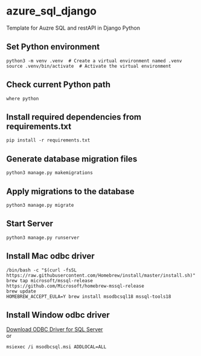 # azure_sql_django

Template for Auzre SQL and restAPI in Django Python

## Set Python environment

```
python3 -m venv .venv  # Create a virtual environment named .venv
source .venv/bin/activate  # Activate the virtual environment
```

## Check current Python path

```
where python
```

## Install required dependencies from requirements.txt

```
pip install -r requirements.txt
```

## Generate database migration files

```
python3 manage.py makemigrations
```
## Apply migrations to the database

```
python3 manage.py migrate
```
## Start Server

```
python3 manage.py runserver
```

## Install Mac odbc driver

```
/bin/bash -c "$(curl -fsSL https://raw.githubusercontent.com/Homebrew/install/master/install.sh)"
brew tap microsoft/mssql-release https://github.com/Microsoft/homebrew-mssql-release
brew update
HOMEBREW_ACCEPT_EULA=Y brew install msodbcsql18 mssql-tools18
```

## Install Window odbc driver
[Download ODBC Driver for SQL Server](https://learn.microsoft.com/en-us/sql/connect/odbc/download-odbc-driver-for-sql-server?view=sql-server-ver16)  
or
```
msiexec /i msodbcsql.msi ADDLOCAL=ALL
```
